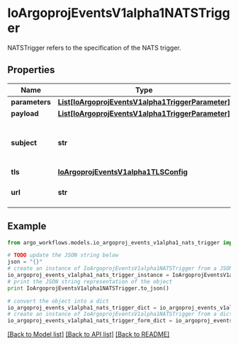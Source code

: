 # IoArgoprojEventsV1alpha1NATSTrigger

NATSTrigger refers to the specification of the NATS trigger.

## Properties

Name | Type | Description | Notes
------------ | ------------- | ------------- | -------------
**parameters** | [**List[IoArgoprojEventsV1alpha1TriggerParameter]**](IoArgoprojEventsV1alpha1TriggerParameter.md) |  | [optional] 
**payload** | [**List[IoArgoprojEventsV1alpha1TriggerParameter]**](IoArgoprojEventsV1alpha1TriggerParameter.md) |  | [optional] 
**subject** | **str** | Name of the subject to put message on. | [optional] 
**tls** | [**IoArgoprojEventsV1alpha1TLSConfig**](IoArgoprojEventsV1alpha1TLSConfig.md) |  | [optional] 
**url** | **str** | URL of the NATS cluster. | [optional] 

## Example

```python
from argo_workflows.models.io_argoproj_events_v1alpha1_nats_trigger import IoArgoprojEventsV1alpha1NATSTrigger

# TODO update the JSON string below
json = "{}"
# create an instance of IoArgoprojEventsV1alpha1NATSTrigger from a JSON string
io_argoproj_events_v1alpha1_nats_trigger_instance = IoArgoprojEventsV1alpha1NATSTrigger.from_json(json)
# print the JSON string representation of the object
print IoArgoprojEventsV1alpha1NATSTrigger.to_json()

# convert the object into a dict
io_argoproj_events_v1alpha1_nats_trigger_dict = io_argoproj_events_v1alpha1_nats_trigger_instance.to_dict()
# create an instance of IoArgoprojEventsV1alpha1NATSTrigger from a dict
io_argoproj_events_v1alpha1_nats_trigger_form_dict = io_argoproj_events_v1alpha1_nats_trigger.from_dict(io_argoproj_events_v1alpha1_nats_trigger_dict)
```
[[Back to Model list]](../README.md#documentation-for-models) [[Back to API list]](../README.md#documentation-for-api-endpoints) [[Back to README]](../README.md)


